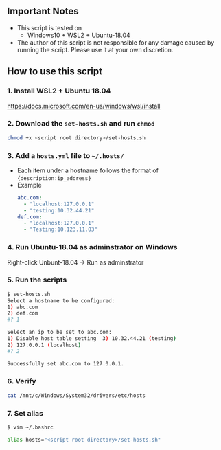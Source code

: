 ## Important Notes
- This script is tested on 
    - Windows10 + WSL2 + Ubuntu-18.04
- The author of this script is not responsible for any damage caused by running the script. Please use it at your own discretion.

## How to use this script
### 1. Install WSL2 + Ubuntu 18.04
https://docs.microsoft.com/en-us/windows/wsl/install

### 2. Download the `set-hosts.sh` and run `chmod`
``` bash
chmod +x <script root directory>/set-hosts.sh
```

### 3. Add a `hosts.yml` file to `~/.hosts/`
- Each item under a hostname follows the format of `{description:ip_address}`
- Example
    ``` yml
    abc.com:
      - "localhost:127.0.0.1"
      - "testing:10.32.44.21"
    def.com:
      - "localhost:127.0.0.1"
      - "Testing:10.123.11.03"
    ```

### 4. Run Ubuntu-18.04 as adminstrator on Windows
Right-click Unbunt-18.04 -> Run as adminstrator

### 5. Run the scripts
``` bash
$ set-hosts.sh
Select a hostname to be configured:
1) abc.com
2) def.com
#? 1

Select an ip to be set to abc.com:
1) Disable host table setting  3) 10.32.44.21 (testing)
2) 127.0.0.1 (localhost)
#? 2

Successfully set abc.com to 127.0.0.1.
```

### 6. Verify
``` bash
cat /mnt/c/Windows/System32/drivers/etc/hosts
```

### 7. Set alias
``` bash
$ vim ~/.bashrc

alias hosts="<script root directory>/set-hosts.sh"
```
